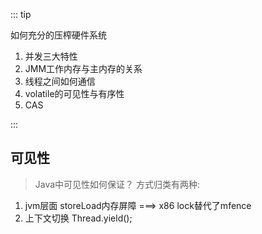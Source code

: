 ::: tip

如何充分的压榨硬件系统

1. 并发三大特性
2. JMM工作内存与主内存的关系
3. 线程之间如何通信
4. volatile的可见性与有序性
5. CAS

:::

## 可见性

>  Java中可见性如何保证？ 方式归类有两种:

1.  jvm层面 storeLoad内存屏障    ===>  x86   lock替代了mfence
2.  上下文切换   Thread.yield();

